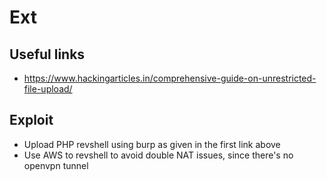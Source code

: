 # Ext

## Useful links

- https://www.hackingarticles.in/comprehensive-guide-on-unrestricted-file-upload/

## Exploit

- Upload PHP revshell using burp as given in the first link above
- Use AWS to revshell to avoid double NAT issues, since there's no openvpn tunnel
